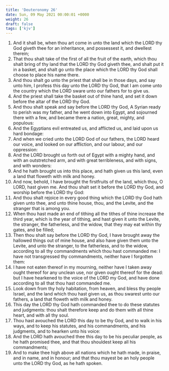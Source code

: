 ```yaml
---
title: 'Deuteronomy 26'
date: Sun, 09 May 2021 00:00:01 +0000
weight: 26
draft: false
tags: ['kjv'] 
---
```


1. And it shall be, when thou art come in unto the land which the LORD thy God giveth thee for an inheritance, and possessest it, and dwellest therein;
2. That thou shalt take of the first of all the fruit of the earth, which thou shalt bring of thy land that the LORD thy God giveth thee, and shalt put it in a basket, and shalt go unto the place which the LORD thy God shall choose to place his name there.
3. And thou shalt go unto the priest that shall be in those days, and say unto him, I profess this day unto the LORD thy God, that I am come unto the country which the LORD sware unto our fathers for to give us.
4. And the priest shall take the basket out of thine hand, and set it down before the altar of the LORD thy God.
5. And thou shalt speak and say before the LORD thy God, A Syrian ready to perish was my father, and he went down into Egypt, and sojourned there with a few, and became there a nation, great, mighty, and populous:
6. And the Egyptians evil entreated us, and afflicted us, and laid upon us hard bondage:
7. And when we cried unto the LORD God of our fathers, the LORD heard our voice, and looked on our affliction, and our labour, and our oppression:
8. And the LORD brought us forth out of Egypt with a mighty hand, and with an outstretched arm, and with great terribleness, and with signs, and with wonders:
9. And he hath brought us into this place, and hath given us this land, even a land that floweth with milk and honey.
10. And now, behold, I have brought the firstfruits of the land, which thou, O LORD, hast given me. And thou shalt set it before the LORD thy God, and worship before the LORD thy God:
11. And thou shalt rejoice in every good thing which the LORD thy God hath given unto thee, and unto thine house, thou, and the Levite, and the stranger that is among you.
12. When thou hast made an end of tithing all the tithes of thine increase the third year, which is the year of tithing, and hast given it unto the Levite, the stranger, the fatherless, and the widow, that they may eat within thy gates, and be filled;
13. Then thou shalt say before the LORD thy God, I have brought away the hallowed things out of mine house, and also have given them unto the Levite, and unto the stranger, to the fatherless, and to the widow, according to all thy commandments which thou hast commanded me: I have not transgressed thy commandments, neither have I forgotten them:
14. I have not eaten thereof in my mourning, neither have I taken away ought thereof for any unclean use, nor given ought thereof for the dead: but I have hearkened to the voice of the LORD my God, and have done according to all that thou hast commanded me.
15. Look down from thy holy habitation, from heaven, and bless thy people Israel, and the land which thou hast given us, as thou swarest unto our fathers, a land that floweth with milk and honey.
16. This day the LORD thy God hath commanded thee to do these statutes and judgments: thou shalt therefore keep and do them with all thine heart, and with all thy soul.
17. Thou hast avouched the LORD this day to be thy God, and to walk in his ways, and to keep his statutes, and his commandments, and his judgments, and to hearken unto his voice:
18. And the LORD hath avouched thee this day to be his peculiar people, as he hath promised thee, and that thou shouldest keep all his commandments;
19. And to make thee high above all nations which he hath made, in praise, and in name, and in honour; and that thou mayest be an holy people unto the LORD thy God, as he hath spoken.
